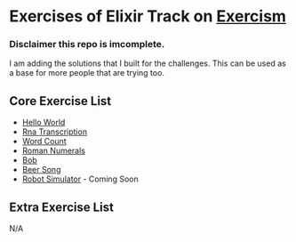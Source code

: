 # Exercises of Elixir Track on [Exercism](https://exercism.io/)

### Disclaimer this repo is imcomplete.

I am adding the solutions that I built for the challenges. This can be used as a base for more people that are trying too.

## Core Exercise List
  - [Hello World](https://exercism.io/my/tracks/elixir#exercise-hello-world)
  - [Rna Transcription](https://exercism.io/my/tracks/elixir#exercise-rna-transcription)
  - [Word Count](https://exercism.io/my/tracks/elixir#exercise-word-count)
  - [Roman Numerals](https://exercism.io/my/tracks/elixir#roman-numerals)
  - [Bob](https://exercism.io/my/tracks/elixir#bob)
  - [Beer Song](https://exercism.io/my/tracks/elixir#beer-song)
  - [Robot Simulator](https://exercism.io/my/tracks/elixir#robot-simulator) - Coming Soon 

## Extra Exercise List
N/A
